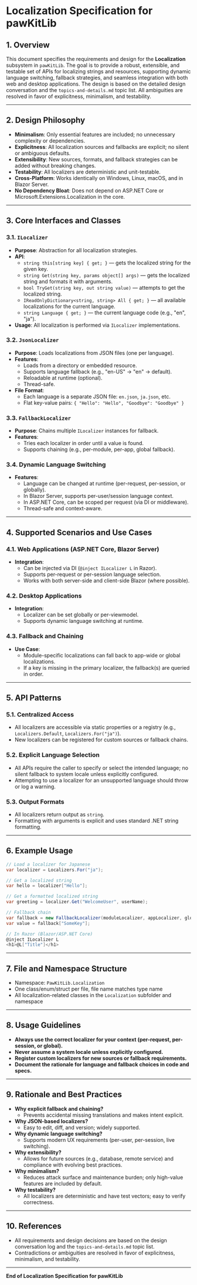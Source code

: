 # Localization Specification for pawKitLib

## 1. Overview

This document specifies the requirements and design for the **Localization** subsystem in `pawKitLib`. The goal is to provide a robust, extensible, and testable set of APIs for localizing strings and resources, supporting dynamic language switching, fallback strategies, and seamless integration with both web and desktop applications. The design is based on the detailed design conversation and the `topics-and-details.md` topic list. All ambiguities are resolved in favor of explicitness, minimalism, and testability.

---

## 2. Design Philosophy

- **Minimalism**: Only essential features are included; no unnecessary complexity or dependencies.
- **Explicitness**: All localization sources and fallbacks are explicit; no silent or ambiguous defaults.
- **Extensibility**: New sources, formats, and fallback strategies can be added without breaking changes.
- **Testability**: All localizers are deterministic and unit-testable.
- **Cross-Platform**: Works identically on Windows, Linux, macOS, and in Blazor Server.
- **No Dependency Bloat**: Does not depend on ASP.NET Core or Microsoft.Extensions.Localization in the core.

---

## 3. Core Interfaces and Classes

### 3.1. `ILocalizer`
- **Purpose**: Abstraction for all localization strategies.
- **API**:
  - `string this[string key] { get; }` — gets the localized string for the given key.
  - `string Get(string key, params object[] args)` — gets the localized string and formats it with arguments.
  - `bool TryGet(string key, out string value)` — attempts to get the localized string.
  - `IReadOnlyDictionary<string, string> All { get; }` — all available localizations for the current language.
  - `string Language { get; }` — the current language code (e.g., "en", "ja").
- **Usage**: All localization is performed via `ILocalizer` implementations.

### 3.2. `JsonLocalizer`
- **Purpose**: Loads localizations from JSON files (one per language).
- **Features**:
  - Loads from a directory or embedded resource.
  - Supports language fallback (e.g., "en-US" → "en" → default).
  - Reloadable at runtime (optional).
  - Thread-safe.
- **File Format**:
  - Each language is a separate JSON file: `en.json`, `ja.json`, etc.
  - Flat key-value pairs: `{ "Hello": "Hello", "Goodbye": "Goodbye" }`

### 3.3. `FallbackLocalizer`
- **Purpose**: Chains multiple `ILocalizer` instances for fallback.
- **Features**:
  - Tries each localizer in order until a value is found.
  - Supports chaining (e.g., per-module, per-app, global fallback).

### 3.4. Dynamic Language Switching
- **Features**:
  - Language can be changed at runtime (per-request, per-session, or globally).
  - In Blazor Server, supports per-user/session language context.
  - In ASP.NET Core, can be scoped per request (via DI or middleware).
  - Thread-safe and context-aware.

---

## 4. Supported Scenarios and Use Cases

### 4.1. Web Applications (ASP.NET Core, Blazor Server)
- **Integration**:
  - Can be injected via DI (`@inject ILocalizer L` in Razor).
  - Supports per-request or per-session language selection.
  - Works with both server-side and client-side Blazor (where possible).

### 4.2. Desktop Applications
- **Integration**:
  - Localizer can be set globally or per-viewmodel.
  - Supports dynamic language switching at runtime.

### 4.3. Fallback and Chaining
- **Use Case**:
  - Module-specific localizations can fall back to app-wide or global localizations.
  - If a key is missing in the primary localizer, the fallback(s) are queried in order.

---

## 5. API Patterns

### 5.1. Centralized Access
- All localizers are accessible via static properties or a registry (e.g., `Localizers.Default`, `Localizers.For("ja")`).
- New localizers can be registered for custom sources or fallback chains.

### 5.2. Explicit Language Selection
- All APIs require the caller to specify or select the intended language; no silent fallback to system locale unless explicitly configured.
- Attempting to use a localizer for an unsupported language should throw or log a warning.

### 5.3. Output Formats
- All localizers return output as `string`.
- Formatting with arguments is explicit and uses standard .NET string formatting.

---

## 6. Example Usage

```csharp
// Load a localizer for Japanese
var localizer = Localizers.For("ja");

// Get a localized string
var hello = localizer["Hello"];

// Get a formatted localized string
var greeting = localizer.Get("WelcomeUser", userName);

// Fallback chain
var fallback = new FallbackLocalizer(moduleLocalizer, appLocalizer, globalLocalizer);
var value = fallback["SomeKey"];

// In Razor (Blazor/ASP.NET Core)
@inject ILocalizer L
<h1>@L["Title"]</h1>
```

---

## 7. File and Namespace Structure

- Namespace: `PawKitLib.Localization`
- One class/enum/struct per file, file name matches type name
- All localization-related classes in the `Localization` subfolder and namespace

---

## 8. Usage Guidelines

- **Always use the correct localizer for your context (per-request, per-session, or global).**
- **Never assume a system locale unless explicitly configured.**
- **Register custom localizers for new sources or fallback requirements.**
- **Document the rationale for language and fallback choices in code and specs.**

---

## 9. Rationale and Best Practices

- **Why explicit fallback and chaining?**
  - Prevents accidental missing translations and makes intent explicit.
- **Why JSON-based localizers?**
  - Easy to edit, diff, and version; widely supported.
- **Why dynamic language switching?**
  - Supports modern UX requirements (per-user, per-session, live switching).
- **Why extensibility?**
  - Allows for future sources (e.g., database, remote service) and compliance with evolving best practices.
- **Why minimalism?**
  - Reduces attack surface and maintenance burden; only high-value features are included by default.
- **Why testability?**
  - All localizers are deterministic and have test vectors; easy to verify correctness.

---

## 10. References

- All requirements and design decisions are based on the design conversation log and the `topics-and-details.md` topic list.
- Contradictions or ambiguities are resolved in favor of explicitness, minimalism, and testability.

---

**End of Localization Specification for pawKitLib**

